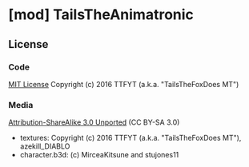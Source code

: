 # [mod] TailsTheAnimatronic


## License
### Code
[MIT License](https://opensource.org/licenses/MIT)
Copyright (c) 2016 TTFYT (a.k.a. "TailsTheFoxDoes MT")

### Media
[Attribution-ShareAlike 3.0 Unported](https://creativecommons.org/licenses/by-sa/3.0/)
(CC BY-SA 3.0)
- textures: Copyright (c) 2016 TTFYT (a.k.a. "TailsTheFoxDoes MT"),
  azekill_DIABLO
- character.b3d: (c) MirceaKitsune and stujones11
